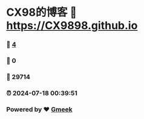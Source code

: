 # CX98的博客 :link: https://CX9898.github.io 
### :page_facing_up: [4](https://CX9898.github.io/tag.html) 
### :speech_balloon: 0 
### :hibiscus: 29714 
### :alarm_clock: 2024-07-18 00:39:51 
### Powered by :heart: [Gmeek](https://github.com/Meekdai/Gmeek)
